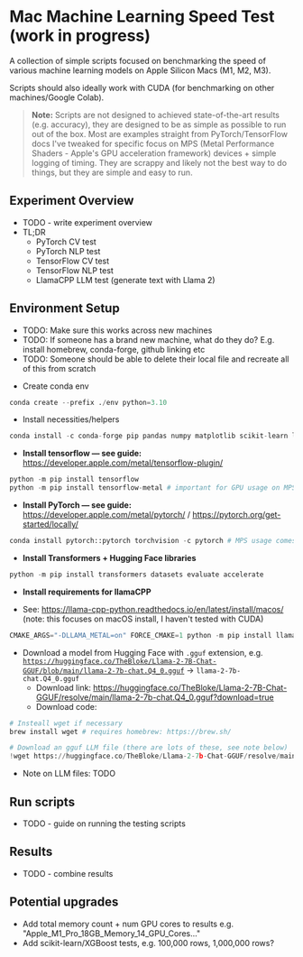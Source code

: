 # Mac Machine Learning Speed Test (work in progress)

A collection of simple scripts focused on benchmarking the speed of various machine learning models on Apple Silicon Macs (M1, M2, M3).

Scripts should also ideally work with CUDA (for benchmarking on other machines/Google Colab).

> **Note:** Scripts are not designed to achieved state-of-the-art results (e.g. accuracy), they are designed to be as simple as possible to run out of the box. Most are examples straight from PyTorch/TensorFlow docs I've tweaked for specific focus on MPS (Metal Performance Shaders - Apple's GPU acceleration framework) devices + simple logging of timing. They are scrappy and likely not the best way to do things, but they are simple and easy to run.

## Experiment Overview

* TODO - write experiment overview
* TL;DR
    * PyTorch CV test
    * PyTorch NLP test
    * TensorFlow CV test
    * TensorFlow NLP test
    * LlamaCPP LLM test (generate text with Llama 2)

## Environment Setup

* TODO: Make sure this works across new machines
* TODO: If someone has a brand new machine, what do they do? E.g. install homebrew, conda-forge, github linking etc 
* TODO: Someone should be able to delete their local file and recreate all of this from scratch

- Create conda env

```python
conda create --prefix ./env python=3.10
```

- Install necessities/helpers

```python
conda install -c conda-forge pip pandas numpy matplotlib scikit-learn langchain prettytable py-cpuinfo tqdm
```

- **************************************Install tensorflow — see guide:************************************** https://developer.apple.com/metal/tensorflow-plugin/

```python
python -m pip install tensorflow
python -m pip install tensorflow-metal # important for GPU usage on MPS!! 
```

- ********************Install PyTorch — see guide:******************** https://developer.apple.com/metal/pytorch/ / https://pytorch.org/get-started/locally/

```python
conda install pytorch::pytorch torchvision -c pytorch # MPS usage comes standard
```

- **Install Transformers + Hugging Face libraries**

```python
python -m pip install transformers datasets evaluate accelerate
```

- ********************************************************************Install requirements for llamaCPP********************************************************************

* See: https://llama-cpp-python.readthedocs.io/en/latest/install/macos/ (note: this focuses on macOS install, I haven't tested with CUDA)

```python
CMAKE_ARGS="-DLLAMA_METAL=on" FORCE_CMAKE=1 python -m pip install llama-cpp-python
```

- Download a model from Hugging Face with `.gguf` extension, e.g. [`https://huggingface.co/TheBloke/Llama-2-7B-Chat-GGUF/blob/main/llama-2-7b-chat.Q4_0.gguf`](https://huggingface.co/TheBloke/Llama-2-7B-Chat-GGUF/blob/main/llama-2-7b-chat.Q4_0.gguf) → `llama-2-7b-chat.Q4_0.gguf`
    - Download link: https://huggingface.co/TheBloke/Llama-2-7B-Chat-GGUF/resolve/main/llama-2-7b-chat.Q4_0.gguf?download=true
    - Download code:

```python
# Insteall wget if necessary
brew install wget # requires homebrew: https://brew.sh/ 

# Download an gguf LLM file (there are lots of these, see note below)
!wget https://huggingface.co/TheBloke/Llama-2-7b-Chat-GGUF/resolve/main/llama-2-7b-chat.Q4_0.gguf
```

- Note on LLM files: TODO

## Run scripts

* TODO - guide on running the testing scripts

## Results

* TODO - combine results

## Potential upgrades

* Add total memory count + num GPU cores to results e.g. "Apple_M1_Pro_18GB_Memory_14_GPU_Cores..."
* Add scikit-learn/XGBoost tests, e.g. 100,000 rows, 1,000,000 rows?